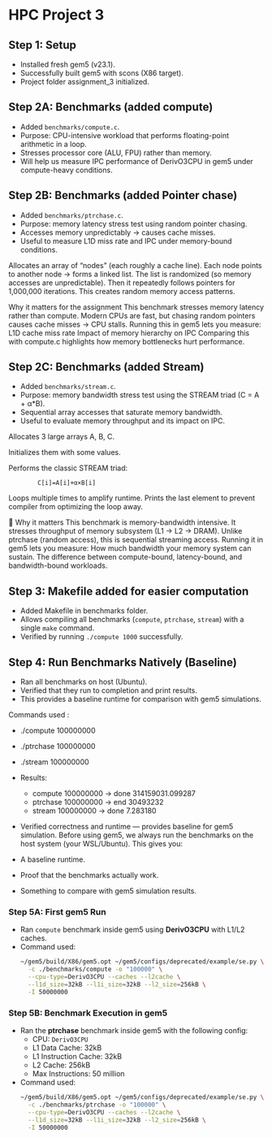# HPC Project 3

## Step 1: Setup
- Installed fresh gem5 (v23.1).
- Successfully built gem5 with scons (X86 target).
- Project folder assignment_3 initialized.
## Step 2A: Benchmarks (added compute)

- Added `benchmarks/compute.c`.
- Purpose: CPU-intensive workload that performs floating-point arithmetic in a loop.
- Stresses processor core (ALU, FPU) rather than memory.
- Will help us measure IPC performance of DerivO3CPU in gem5 under compute-heavy conditions.
 
## Step 2B: Benchmarks (added Pointer chase)


- Added `benchmarks/ptrchase.c`.
- Purpose: memory latency stress test using random pointer chasing.
- Accesses memory unpredictably → causes cache misses.
- Useful to measure L1D miss rate and IPC under memory-bound conditions.

Allocates an array of “nodes” (each roughly a cache line).
Each node points to another node → forms a linked list.
The list is randomized (so memory accesses are unpredictable).
Then it repeatedly follows pointers for 1,000,000 iterations.
This creates random memory access patterns.

Why it matters for the assignment
This benchmark stresses memory latency rather than compute.
Modern CPUs are fast, but chasing random pointers causes cache misses → CPU stalls.
Running this in gem5 lets you measure:
L1D cache miss rate
Impact of memory hierarchy on IPC
Comparing this with compute.c highlights how memory bottlenecks hurt performance.

## Step 2C: Benchmarks (added Stream)

- Added `benchmarks/stream.c`.
- Purpose: memory bandwidth stress test using the STREAM triad (C = A + α*B).
- Sequential array accesses that saturate memory bandwidth.
- Useful to evaluate memory throughput and its impact on IPC.

Allocates 3 large arrays A, B, C.

Initializes them with some values.

Performs the classic STREAM triad:

			C[i]=A[i]+α×B[i]

Loops multiple times to amplify runtime.
Prints the last element to prevent compiler from optimizing the loop away.

📌 Why it matters
This benchmark is memory-bandwidth intensive.
It stresses throughput of memory subsystem (L1 → L2 → DRAM).
Unlike ptrchase (random access), this is sequential streaming access.
Running it in gem5 lets you measure:
How much bandwidth your memory system can sustain.
The difference between compute-bound, latency-bound, and bandwidth-bound workloads.


## Step 3: Makefile added for easier computation

- Added Makefile in benchmarks folder.
- Allows compiling all benchmarks (`compute`, `ptrchase`, `stream`) with a single `make` command.
- Verified by running `./compute 1000` successfully.


## Step 4: Run Benchmarks Natively (Baseline)

- Ran all benchmarks on host (Ubuntu).
- Verified that they run to completion and print results.
- This provides a baseline runtime for comparison with gem5 simulations.

Commands used : 
- ./compute 100000000
- ./ptrchase 100000000
- ./stream 100000000

- Results:
  - compute 100000000 → done 314159031.099287
  - ptrchase 100000000 → end 30493232
  - stream 100000000 → done 7.283180
- Verified correctness and runtime — provides baseline for gem5 simulation.
Before using gem5, we always run the benchmarks on the host system (your WSL/Ubuntu). This gives you:

- A baseline runtime.
- Proof that the benchmarks actually work.
- Something to compare with gem5 simulation results.


### Step 5A: First gem5 Run
- Ran `compute` benchmark inside gem5 using **DerivO3CPU** with L1/L2 caches.
- Command used:
  ```bash
  ~/gem5/build/X86/gem5.opt ~/gem5/configs/deprecated/example/se.py \
    -c ./benchmarks/compute -o "100000" \
    --cpu-type=DerivO3CPU --caches --l2cache \
    --l1d_size=32kB --l1i_size=32kB --l2_size=256kB \
    -I 50000000

### Step 5B: Benchmark Execution in gem5

- Ran the **ptrchase** benchmark inside gem5 with the following config:
  - CPU: `DerivO3CPU`
  - L1 Data Cache: 32kB
  - L1 Instruction Cache: 32kB
  - L2 Cache: 256kB
  - Max Instructions: 50 million
- Command used:
  ```bash
  ~/gem5/build/X86/gem5.opt ~/gem5/configs/deprecated/example/se.py \
    -c ./benchmarks/ptrchase -o "100000" \
    --cpu-type=DerivO3CPU --caches --l2cache \
    --l1d_size=32kB --l1i_size=32kB --l2_size=256kB \
    -I 50000000
